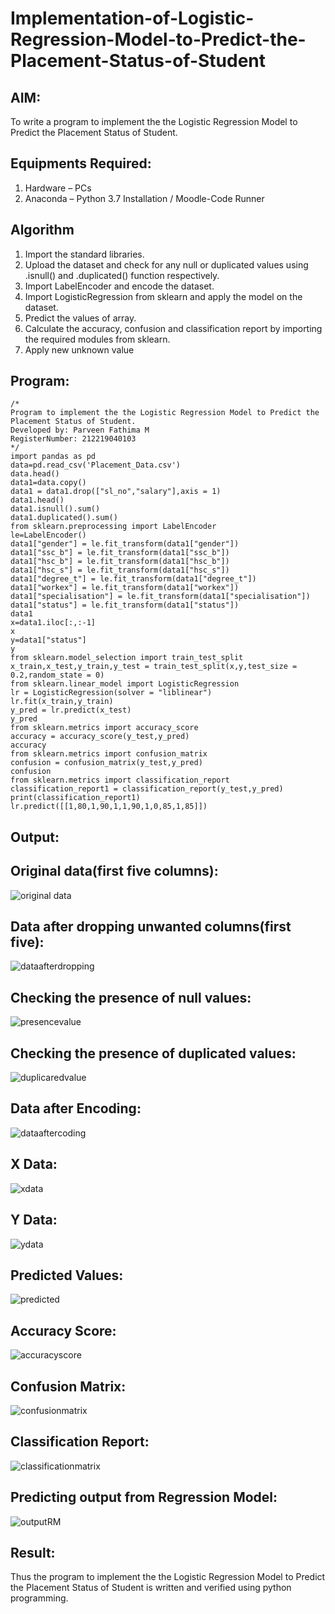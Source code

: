 # Implementation-of-Logistic-Regression-Model-to-Predict-the-Placement-Status-of-Student

## AIM:
To write a program to implement the the Logistic Regression Model to Predict the Placement Status of Student.

## Equipments Required:
1. Hardware – PCs
2. Anaconda – Python 3.7 Installation / Moodle-Code Runner

## Algorithm
1. Import the standard libraries.
2. Upload the dataset and check for any null or duplicated values using .isnull() and .duplicated() function respectively.
3. Import LabelEncoder and encode the dataset.
4. Import LogisticRegression from sklearn and apply the model on the dataset.
5. Predict the values of array.
6. Calculate the accuracy, confusion and classification report by importing the required modules from sklearn.
7. Apply new unknown value
## Program:
```
/*
Program to implement the the Logistic Regression Model to Predict the Placement Status of Student.
Developed by: Parveen Fathima M 
RegisterNumber: 212219040103  
*/
import pandas as pd
data=pd.read_csv('Placement_Data.csv')
data.head()
data1=data.copy()
data1 = data1.drop(["sl_no","salary"],axis = 1)
data1.head()
data1.isnull().sum()
data1.duplicated().sum()
from sklearn.preprocessing import LabelEncoder
le=LabelEncoder()
data1["gender"] = le.fit_transform(data1["gender"])
data1["ssc_b"] = le.fit_transform(data1["ssc_b"])
data1["hsc_b"] = le.fit_transform(data1["hsc_b"])
data1["hsc_s"] = le.fit_transform(data1["hsc_s"])
data1["degree_t"] = le.fit_transform(data1["degree_t"])
data1["workex"] = le.fit_transform(data1["workex"])
data1["specialisation"] = le.fit_transform(data1["specialisation"])
data1["status"] = le.fit_transform(data1["status"])
data1
x=data1.iloc[:,:-1]
x
y=data1["status"]
y
from sklearn.model_selection import train_test_split
x_train,x_test,y_train,y_test = train_test_split(x,y,test_size = 0.2,random_state = 0)
from sklearn.linear_model import LogisticRegression
lr = LogisticRegression(solver = "liblinear") 
lr.fit(x_train,y_train)
y_pred = lr.predict(x_test)
y_pred
from sklearn.metrics import accuracy_score
accuracy = accuracy_score(y_test,y_pred)
accuracy
from sklearn.metrics import confusion_matrix
confusion = confusion_matrix(y_test,y_pred)
confusion
from sklearn.metrics import classification_report
classification_report1 = classification_report(y_test,y_pred)
print(classification_report1)
lr.predict([[1,80,1,90,1,1,90,1,0,85,1,85]])
```

## Output:
## Original data(first five columns):
![original data](https://user-images.githubusercontent.com/87666371/174467914-8638c3d3-7d75-49c6-b150-d2fec4c7d9ab.png)

## Data after dropping unwanted columns(first five):
![dataafterdropping](https://user-images.githubusercontent.com/87666371/174467921-26b10910-a52b-4073-89eb-1494ac2fa052.png)

## Checking the presence of null values:
![presencevalue](https://user-images.githubusercontent.com/87666371/174467928-eb9e212e-051b-4e05-9bc2-d1debf1bf6e2.png)

## Checking the presence of duplicated values:
![duplicaredvalue](https://user-images.githubusercontent.com/87666371/174467938-4b0c1a6d-c1ee-4f2a-a461-d922524c7eec.png)

## Data after Encoding:
![dataaftercoding](https://user-images.githubusercontent.com/87666371/174467947-af4afd87-789a-4d3c-99ac-912412d7b742.png)

## X Data:
![xdata](https://user-images.githubusercontent.com/87666371/174467960-34fb2f1b-adc9-43da-894f-6ebcb52182a5.png)

## Y Data:
![ydata](https://user-images.githubusercontent.com/87666371/174467981-e31fb1ab-c655-47ef-bc51-d5e57a5de06d.png)

## Predicted Values:
![predicted](https://user-images.githubusercontent.com/87666371/174467803-4104cda4-4b4f-4ba8-b7c2-cef18e734bd0.png)

## Accuracy Score:
![accuracyscore](https://user-images.githubusercontent.com/87666371/174467989-89175b84-8049-4717-aac9-7a4849002895.png)

## Confusion Matrix:
 ![confusionmatrix](https://user-images.githubusercontent.com/87666371/174468000-3d7c273c-8cfe-4f99-96e0-73334aeb8fe9.png)

## Classification Report:
![classificationmatrix](https://user-images.githubusercontent.com/87666371/174468013-6cdff41d-4622-4a19-80f9-b9f83378ca1a.png)
 
## Predicting output from Regression Model:
![outputRM](https://user-images.githubusercontent.com/87666371/174468020-2e428160-d8b7-4e78-b2f7-7ddc4a789ed8.png) 

## Result:
Thus the program to implement the the Logistic Regression Model to Predict the Placement Status of Student is written and verified using python programming.
